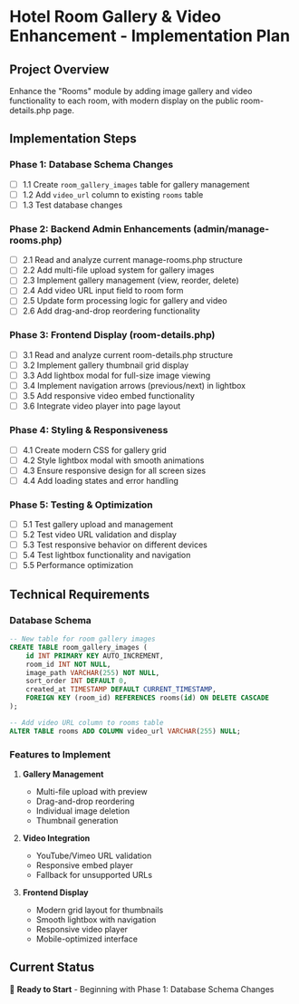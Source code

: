 # Hotel Room Gallery & Video Enhancement - Implementation Plan

## Project Overview
Enhance the "Rooms" module by adding image gallery and video functionality to each room, with modern display on the public room-details.php page.

## Implementation Steps

### Phase 1: Database Schema Changes
- [ ] 1.1 Create `room_gallery_images` table for gallery management
- [ ] 1.2 Add `video_url` column to existing `rooms` table
- [ ] 1.3 Test database changes

### Phase 2: Backend Admin Enhancements (admin/manage-rooms.php)
- [ ] 2.1 Read and analyze current manage-rooms.php structure
- [ ] 2.2 Add multi-file upload system for gallery images
- [ ] 2.3 Implement gallery management (view, reorder, delete)
- [ ] 2.4 Add video URL input field to room form
- [ ] 2.5 Update form processing logic for gallery and video
- [ ] 2.6 Add drag-and-drop reordering functionality

### Phase 3: Frontend Display (room-details.php)
- [ ] 3.1 Read and analyze current room-details.php structure
- [ ] 3.2 Implement gallery thumbnail grid display
- [ ] 3.3 Add lightbox modal for full-size image viewing
- [ ] 3.4 Implement navigation arrows (previous/next) in lightbox
- [ ] 3.5 Add responsive video embed functionality
- [ ] 3.6 Integrate video player into page layout

### Phase 4: Styling & Responsiveness
- [ ] 4.1 Create modern CSS for gallery grid
- [ ] 4.2 Style lightbox modal with smooth animations
- [ ] 4.3 Ensure responsive design for all screen sizes
- [ ] 4.4 Add loading states and error handling

### Phase 5: Testing & Optimization
- [ ] 5.1 Test gallery upload and management
- [ ] 5.2 Test video URL validation and display
- [ ] 5.3 Test responsive behavior on different devices
- [ ] 5.4 Test lightbox functionality and navigation
- [ ] 5.5 Performance optimization

## Technical Requirements

### Database Schema
```sql
-- New table for room gallery images
CREATE TABLE room_gallery_images (
    id INT PRIMARY KEY AUTO_INCREMENT,
    room_id INT NOT NULL,
    image_path VARCHAR(255) NOT NULL,
    sort_order INT DEFAULT 0,
    created_at TIMESTAMP DEFAULT CURRENT_TIMESTAMP,
    FOREIGN KEY (room_id) REFERENCES rooms(id) ON DELETE CASCADE
);

-- Add video URL column to rooms table
ALTER TABLE rooms ADD COLUMN video_url VARCHAR(255) NULL;
```

### Features to Implement
1. **Gallery Management**
   - Multi-file upload with preview
   - Drag-and-drop reordering
   - Individual image deletion
   - Thumbnail generation

2. **Video Integration**
   - YouTube/Vimeo URL validation
   - Responsive embed player
   - Fallback for unsupported URLs

3. **Frontend Display**
   - Modern grid layout for thumbnails
   - Smooth lightbox with navigation
   - Responsive video player
   - Mobile-optimized interface

## Current Status
🔄 **Ready to Start** - Beginning with Phase 1: Database Schema Changes
